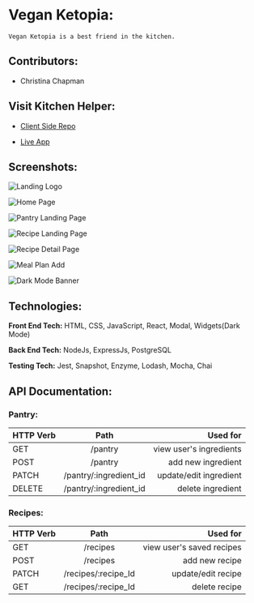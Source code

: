 # Vegan Ketopia:

    Vegan Ketopia is a best friend in the kitchen.
     


## Contributors:


- Christina Chapman


## Visit Kitchen Helper:

  * [Client Side Repo]()

  * [Live App]()
  
  
## Screenshots:

   ![Landing Logo](src/Assets/LandingLogo.gif)

   ![Home Page](src/Assets/homePage.gif)

   ![Pantry Landing Page](src/Assets/pantryLanding.gif)   

   ![Recipe Landing Page](src/Assets/recipeLanding.gif)

   ![Recipe Detail Page](src/Assets/recipeDetail.gif)
   
   ![Meal Plan Add](src/Assets/planAdd.gif)
   
   ![Dark Mode Banner](src/Assets/DarkMode-Banner.gif)



## Technologies:

**Front End Tech:** HTML, CSS, JavaScript, React, Modal, Widgets(Dark Mode)

**Back End Tech:** NodeJs, ExpressJs, PostgreSQL

**Testing Tech:** Jest, Snapshot, Enzyme, Lodash, Mocha, Chai


## API Documentation:

   ### Pantry: 

| **HTTP Verb** | **Path**                           | **Used for**         |
| --------- |:--------------------------------------:| --------------------:|
| GET       | /pantry | view user's ingredients |
| POST      | /pantry | add new ingredient |
| PATCH     | /pantry/:ingredient_id | update/edit ingredient |
| DELETE    | /pantry/:ingredient_id | delete ingredient |


  ### Recipes:
  
| **HTTP Verb** | **Path**                           | **Used for**         |
| --------- |:--------------------------------------:| --------------------:|
| GET       | /recipes | view user's saved recipes  |
| POST       | /recipes | add new recipe |
| PATCH     | /recipes/:recipe_Id | update/edit recipe |
| GET       | /recipes/:recipe_Id | delete recipe |


